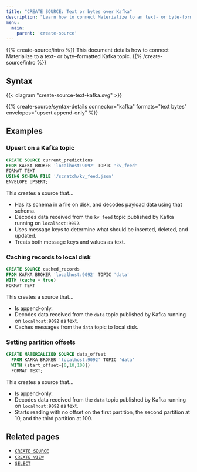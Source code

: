 ```yaml
---
title: "CREATE SOURCE: Text or bytes over Kafka"
description: "Learn how to connect Materialize to an text- or byte-formatted Kafka topic"
menu:
  main:
    parent: 'create-source'
---
```


{{% create-source/intro %}}
This document details how to connect Materialize to a text- or byte–formatted
Kafka topic.
{{% /create-source/intro %}}

## Syntax

{{< diagram "create-source-text-kafka.svg" >}}

{{% create-source/syntax-details connector="kafka" formats="text bytes" envelopes="upsert append-only" %}}

## Examples

### Upsert on a Kafka topic

```sql
CREATE SOURCE current_predictions
FROM KAFKA BROKER 'localhost:9092' TOPIC 'kv_feed'
FORMAT TEXT
USING SCHEMA FILE '/scratch/kv_feed.json'
ENVELOPE UPSERT;
```

This creates a source that...

- Has its schema in a file on disk, and decodes payload data using that schema.
- Decodes data received from the `kv_feed` topic published by Kafka running on
  `localhost:9092`.
- Uses message keys to determine what should be inserted, deleted, and updated.
- Treats both message keys and values as text.

### Caching records to local disk

```sql
CREATE SOURCE cached_records
FROM KAFKA BROKER 'localhost:9092' TOPIC 'data'
WITH (cache = true)
FORMAT TEXT
```

This creates a source that...

- Is append-only.
- Decodes data received from the `data` topic published by Kafka running on
  `localhost:9092` as text.
- Caches messages from the `data` topic to local disk.

### Setting partition offsets

```sql
CREATE MATERIALIZED SOURCE data_offset
  FROM KAFKA BROKER 'localhost:9092' TOPIC 'data'
  WITH (start_offset=[0,10,100])
  FORMAT TEXT;
```

This creates a source that...

- Is append-only.
- Decodes data received from the `data` topic published by Kafka running on
  `localhost:9092` as text.
- Starts reading with no offset on the first partition, the second partition at 10, and the third partition at 100.

## Related pages

- [`CREATE SOURCE`](../)
- [`CREATE VIEW`](../../create-view)
- [`SELECT`](../../select)
